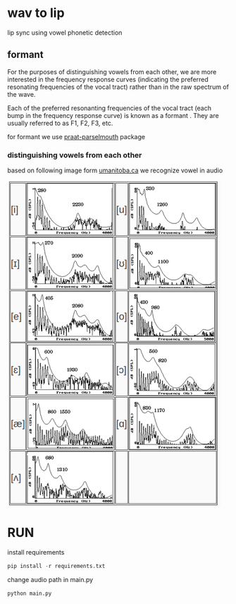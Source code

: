 # wav to lip

lip sync using vowel phonetic detection 

## formant
For the purposes of distinguishing vowels from each other, we are more interested in the frequency
response curves (indicating the preferred resonating frequencies of the vocal tract) rather than in
the raw spectrum of the wave.

Each of the preferred resonanting frequencies of the vocal tract (each bump in the frequency response
curve) is known as a formant . They are usually referred to as F1, F2, F3, etc.

for formant we use [praat-parselmouth](https://parselmouth.readthedocs.io/en/stable/) package

### distinguishing vowels from each other

based on following image form [umanitoba.ca](https://home.cc.umanitoba.ca/~krussll/phonetics/acoustic/formants.html) 
we recognize vowel in audio

![formant](documentation/formant.png)


# RUN

install requirements
```python
pip install -r requirements.txt
```

change audio path in main.py
```python
python main.py
```
